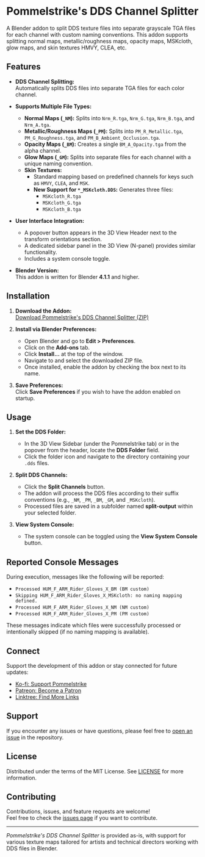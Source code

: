 # Pommelstrike's DDS Channel Splitter


A Blender addon to split DDS texture files into separate grayscale TGA files for each channel with custom naming conventions. This addon supports splitting normal maps, metallic/roughness maps, opacity maps, MSKcloth, glow maps, and skin textures HMVY, CLEA, etc.

## Features

- **DDS Channel Splitting:**  
  Automatically splits DDS files into separate TGA files for each color channel.
  
- **Supports Multiple File Types:**  
  - **Normal Maps (`_NM`):** Splits into `Nrm_R.tga`, `Nrm_G.tga`, `Nrm_B.tga`, and `Nrm_A.tga`.
  - **Metallic/Roughness Maps (`_PM`):** Splits into `PM_R_Metallic.tga`, `PM_G_Roughness.tga`, and `PM_B_Ambient_Occlusion.tga`.
  - **Opacity Maps (`_BM`):** Creates a single `BM_A_Opacity.tga` from the alpha channel.
  - **Glow Maps (`_GM`):** Splits into separate files for each channel with a unique naming convention.
  - **Skin Textures:**  
    - Standard mapping based on predefined channels for keys such as `HMVY`, `CLEA`, and `MSK`.
    - **New Support for `*_MSKcloth.DDS`:** Generates three files:  
      - `MSKcloth_R.tga`
      - `MSKcloth_G.tga`
      - `MSKcloth_B.tga`
      
- **User Interface Integration:**  
  - A popover button appears in the 3D View Header next to the transform orientations section.
  - A dedicated sidebar panel in the 3D View (N-panel) provides similar functionality.
  - Includes a system console toggle.

- **Blender Version:**  
  This addon is written for Blender **4.1.1** and higher.

## Installation

1. **Download the Addon:**  
   [Download Pommelstrike's DDS Channel Splitter (ZIP)](https://github.com/pommelstrike/pmlstk_DDS_tex_split/blob/main/pommelstrike_DDS_Splitter.zip)

2. **Install via Blender Preferences:**  
   - Open Blender and go to **Edit > Preferences**.
   - Click on the **Add-ons** tab.
   - Click **Install...** at the top of the window.
   - Navigate to and select the downloaded ZIP file.
   - Once installed, enable the addon by checking the box next to its name.

3. **Save Preferences:**  
   Click **Save Preferences** if you wish to have the addon enabled on startup.

## Usage

1. **Set the DDS Folder:**  
   - In the 3D View Sidebar (under the Pommelstrike tab) or in the popover from the header, locate the **DDS Folder** field.
   - Click the folder icon and navigate to the directory containing your `.dds` files.

2. **Split DDS Channels:**  
   - Click the **Split Channels** button.
   - The addon will process the DDS files according to their suffix conventions (e.g., `_NM`, `_PM`, `_BM`, `_GM`, and `_MSKcloth`).
   - Processed files are saved in a subfolder named **split-output** within your selected folder.

3. **View System Console:**  
   - The system console can be toggled using the **View System Console** button.

## Reported Console Messages

During execution, messages like the following will be reported:
- `Processed HUM_F_ARM_Rider_Gloves_X_BM (BM custom)`
- `Skipping HUM_F_ARM_Rider_Gloves_X_MSKcloth: no naming mapping defined.`
- `Processed HUM_F_ARM_Rider_Gloves_X_NM (NM custom)`
- `Processed HUM_F_ARM_Rider_Gloves_X_PM (PM custom)`

These messages indicate which files were successfully processed or intentionally skipped (if no naming mapping is available).

## Connect

Support the development of this addon or stay connected for future updates:

- [Ko-fi: Support Pommelstrike](https://ko-fi.com/pommelstrike)
- [Patreon: Become a Patron](https://patreon.com/pommelstrike)
- [Linktree: Find More Links](https://linktr.ee/pommelstrike)

## Support

If you encounter any issues or have questions, please feel free to [open an issue](https://github.com/pommelstrike/pmlstk_DDS_tex_split/issues) in the repository.

## License

Distributed under the terms of the MIT License. See [LICENSE](LICENSE) for more information.

## Contributing

Contributions, issues, and feature requests are welcome!  
Feel free to check the [issues page](https://github.com/pommelstrike/pmlstk_DDS_tex_split/issues) if you want to contribute.

---

*Pommelstrike's DDS Channel Splitter* is provided as-is, with support for various texture maps tailored for artists and technical directors working with DDS files in Blender.
